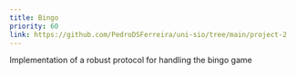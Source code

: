 ```yaml
---
title: Bingo
priority: 60
link: https://github.com/PedroDSFerreira/uni-sio/tree/main/project-2
---
```


Implementation of a robust protocol for handling the bingo game
